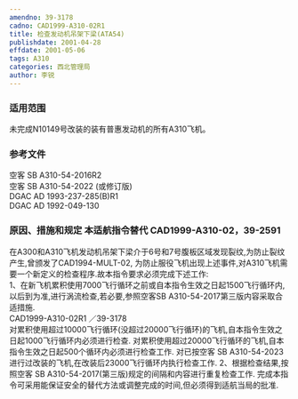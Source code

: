 ```yaml
---
amendno: 39-3178  
cadno: CAD1999-A310-02R1  
title: 检查发动机吊架下梁(ATA54)  
publishdate: 2001-04-28  
effdate: 2001-05-06  
tags: A310  
categories: 西北管理局  
author: 李锐  
---
```

  
### 适用范围  
未完成N10149号改装的装有普惠发动机的所有A310飞机。  
  
<!--more-->  
### 参考文件  
空客 SB A310-54-2016R2  
空客 SB A310-54-2022  (或修订版)  
    DGAC AD 1993-237-285(B)R1  
    DGAC AD 1992-049-130  
  
### 原因、措施和规定 本适航指令替代 CAD1999-A310-02，39-2591  
在A300和A310飞机发动机吊架下梁介于6号和7号腹板区域发现裂纹,为防止裂纹产生,曾颁发了CAD1994-MULT-02, 为防止服役飞机出现上述事件,对A310飞机需要一个新定义的检查程序.故本指令要求必须完成下述工作:  
    1、在新飞机累积使用7000飞行循环之前或自本指令生效之日起1500飞行循环内,以后到为准,进行涡流检查,若必要,参照空客SB A310-54-2017第三版内容采取合适措施.  
       CAD1999-A310-02R1   ／39-3178  
    对累积使用超过10000飞行循环(没超过20000飞行循环)的飞机,自本指令生效之日起1000飞行循环内必须进行检查.     对累积使用超过20000飞行循环的飞机,自本指令生效之日起500个循环内必须进行检查工作.     对已按空客 SB A310-54-2023 进行过改装的飞机,在改装后23000飞行循环内执行检查工作.     2、根据检查结果,按照空客 SB A310-54-2017(第三版)规定的间隔和内容进行重复检查工作.     完成本指令可采用能保证安全的替代方法或调整完成的时间,但必须得到适航当局的批准.  
